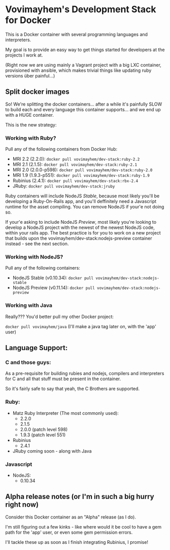 # Vovimayhem's Development Stack for Docker

This is a Docker container with several programming languages and interpreters.

My goal is to provide an easy way to get things started for developers
at the projects I work at.

(Right now we are using mainly a Vagrant project with a big LXC container,
provisioned with ansible, which makes trivial things like updating ruby
versions über painful...)

## Split docker images

So! We're splitting the docker containers... after a while it's painfully SLOW
to build each and every language this container supports... and we end up with a
HUGE container.

This is the new strategy:

### Working with Ruby?

Pull any of the following containers from Docker Hub:

- MRI 2.2 (2.2.0):        `docker pull vovimayhem/dev-stack:ruby-2.2`
- MRI 2.1 (2.1.5):        `docker pull vovimayhem/dev-stack:ruby-2.1`
- MRI 2.0 (2.0.0-p598):   `docker pull vovimayhem/dev-stack:ruby-2.0`
- MRI 1.9 (1.9.3-p551):   `docker pull vovimayhem/dev-stack:ruby-1.9`
- Rubinius (2.4.1):       `docker pull vovimayhem/dev-stack:rbx-2.4`
- JRuby:                  `docker pull vovimayhem/dev-stack:jruby`

Ruby containers will include NodeJS *Stable*, because most likely you'll be
developing a Ruby-On-Rails app, and you'll deffinitely need a Javascript runtime
for the asset compiling. You can remove NodeJS if your'e not doing so.

If your'e asking to include NodeJS *Preview*, most likely you're looking to
develop a NodeJS project with the newest of the newest NodeJS code, within your
rails app. The best practice is for you to work on a new project that builds
upon the vovimayhem/dev-stack:nodejs-preview container instead - see the next
section.

### Working with NodeJS?

Pull any of the following containers:

- NodeJS Stable (v0.10.34): `docker pull vovimayhem/dev-stack:nodejs-stable`
- NodeJS Preview (v0.11.14): `docker pull vovimayhem/dev-stack:nodejs-preview`

### Working with Java

Really??? You'd better pull my other Docker project:

`docker pull vovimayhem/java` (I'll make a java tag later on, with the 'app' user)

## Language Support:

### C and those guys:

  As a pre-requisite for building rubies and nodejs, compilers and interpreters
  for C and all that stuff must be present in the container.

  So it's fairly safe to say that yeah, the C Brothers are supported.

### Ruby:

- Matz Ruby Interpreter (The most commonly used):
  - 2.2.0
  - 2.1.5
  - 2.0.0 (patch level 598)
  - 1.9.3 (patch level 551)
- Rubinius
  - 2.4.1
- JRuby coming soon - along with Java

### Javascript

- NodeJS:
  - 0.10.34

## Alpha release notes (or I'm in such a big hurry right now)

Consider this Docker container as an "Alpha" release (as I do).

I'm still figuring out a few kinks - like where would it be cool to have a
gem path for the 'app' user, or even some gem permission errors.

I'll tackle these up as soon as I finish integrating Rubinius, I promise!
